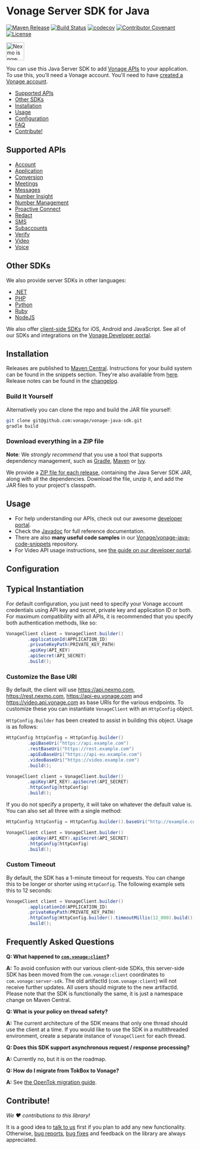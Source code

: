 # Vonage Server SDK for Java

[![Maven Release](https://maven-badges.herokuapp.com/maven-central/com.vonage/server-sdk/badge.svg)](https://maven-badges.herokuapp.com/maven-central/com.vonage/server-sdk)
[![Build Status](https://github.com/Vonage/vonage-java-sdk/actions/workflows/build.yml/badge.svg)](https://github.com/Vonage/vonage-java-sdk/actions/workflows/build.yml?query=workflow%3A"Build+Java+CI")
[![codecov](https://codecov.io/gh/vonage/vonage-java-sdk/branch/main/graph/badge.svg)](https://codecov.io/gh/vonage/vonage-java-sdk)
[![Contributor Covenant](https://img.shields.io/badge/Contributor%20Covenant-v2.0%20adopted-ff69b4.svg)](CODE_OF_CONDUCT.md)
[![License](https://img.shields.io/badge/License-Apache%202.0-blue.svg)](LICENSE.txt)

<img src="https://developer.nexmo.com/assets/images/Vonage_Nexmo.svg" height="48px" alt="Nexmo is now known as Vonage" />

You can use this Java Server SDK to add [Vonage APIs](https://developer.vonage.com/api) to your application. To use this, you'll
need a Vonage account. You'll need to have [created a Vonage account](https://dashboard.nexmo.com/sign-up?utm_source=DEV_REL&utm_medium=github&utm_campaign=java-client-library).

* [Supported APIs](#supported-apis)
* [Other SDKs](#other-sdks)
* [Installation](#installation)
* [Usage](#usage)
* [Configuration](#configuration)
* [FAQ](#frequently-asked-questions)
* [Contribute!](#contribute)

## Supported APIs

- [Account](https://developer.vonage.com/en/account/overview)
- [Application](https://developer.vonage.com/en/application/overview)
- [Conversion](https://developer.vonage.com/messaging/conversion-api/overview)
- [Meetings](https://developer.vonage.com/en/meetings/overview)
- [Messages](https://developer.vonage.com/en/messages/overview)
- [Number Insight](https://developer.vonage.com/en/number-insight/overview)
- [Number Management](https://developer.vonage.com/en/numbers/overview)
- [Proactive Connect](https://developer.vonage.com/en/proactive-connect/overview)
- [Redact](https://developer.vonage.com/en/redact/overview)
- [SMS](https://developer.vonage.com/en/sms/overview)
- [Subaccounts](https://developer.vonage.com/en/account/subaccounts/overview)
- [Verify](https://developer.vonage.com/en/verify/overview)
- [Video](https://developer.vonage.com/en/video/overview)
- [Voice](https://developer.vonage.com/en/voice/overview)

## Other SDKs

We also provide server SDKs in other languages:

- [.NET](https://github.com/Vonage/vonage-dotnet-sdk)
- [PHP](https://github.com/Vonage/vonage-php-sdk)
- [Python](https://github.com/Vonage/vonage-python-sdk)
- [Ruby](https://github.com/Vonage/vonage-ruby-sdk)
- [NodeJS](https://github.com/Vonage/vonage-node-sdk)

We also offer [client-side SDKs](https://developer.vonage.com/en/vonage-client-sdk/overview) for iOS, Android and JavaScript.
See all of our SDKs and integrations on the [Vonage Developer portal](https://developer.vonage.com/en/tools).

## Installation

Releases are published to [Maven Central](https://central.sonatype.com/artifact/com.vonage/server-sdk/8.1.0/snippets).
Instructions for your build system can be found in the snippets section.
They're also available from [here](https://mvnrepository.com/artifact/com.vonage/server-sdk/8.1.0).
Release notes can be found in the [changelog](CHANGELOG.md).

### Build It Yourself

Alternatively you can clone the repo and build the JAR file yourself:

```bash
git clone git@github.com:vonage/vonage-java-sdk.git
gradle build
```

### Download everything in a ZIP file

**Note**: We *strongly recommend* that you use a tool that supports dependency management,
such as [Gradle](https://gradle.org/), [Maven](https://maven.apache.org/) or [Ivy](http://ant.apache.org/ivy/).

We provide a [ZIP file for each release](https://github.com/Vonage/vonage-java-sdk/releases/),
containing the Java Server SDK JAR, along with all the dependencies. Download the file, unzip it, and add the JAR files
to your project's classpath.

## Usage

* For help understanding our APIs, check out our awesome [developer portal](https://developer.vonage.com/).
* Check the [Javadoc](https://www.javadoc.io/doc/com.vonage/server-sdk/latest/index.html) for full reference documentation.
* There are also **many useful code samples** in our [Vonage/vonage-java-code-snippets](https://github.com/Vonage/vonage-java-code-snippets) repository.
* For Video API usage instructions, see [the guide on our developer portal](https://developer.vonage.com/en/video/server-sdks/java).

## Configuration

## Typical Instantiation
For default configuration, you just need to specify your Vonage account credentials using API key and secret, private
key and application ID or both. For maximum compatibility with all APIs, it is recommended that you specify both
authentication methods, like so:

```java
VonageClient client = VonageClient.builder()
        .applicationId(APPLICATION_ID)
        .privateKeyPath(PRIVATE_KEY_PATH)
        .apiKey(API_KEY)
        .apiSecret(API_SECRET)
        .build();
```

### Customize the Base URI
By default, the client will use https://api.nexmo.com, https://rest.nexmo.com,  https://api-eu.vonage.com and https://video.api.vonage.com as base URIs for the various endpoints. To customize these you can instantiate `VonageClient` with an `HttpConfig` object.

`HttpConfig.Builder` has been created to assist in building this object. Usage is as follows:

```java
HttpConfig httpConfig = HttpConfig.builder()
        .apiBaseUri("https://api.example.com")
        .restBaseUri("https://rest.example.com")
        .apiEuBaseUri("https://api-eu.example.com")
        .videoBaseUri("https://video.example.com")
        .build();

VonageClient client = VonageClient.builder()
        .apiKey(API_KEY).apiSecret(API_SECRET)
        .httpConfig(httpConfig)
        .build();
```

If you do not specify a property, it will take on whatever the default value is. You can also set all three with a single method:

```java
HttpConfig httpConfig = HttpConfig.builder().baseUri("http://example.com").build();

VonageClient client = VonageClient.builder()
        .apiKey(API_KEY).apiSecret(API_SECRET)
        .httpConfig(httpConfig)
        .build();
```

### Custom Timeout

By default, the SDK has a 1-minute timeout for requests.
You can change this to be longer or shorter using `HttpConfig`. The following example sets this to 12 seconds:

```java
VonageClient client = VonageClient.builder()
        .applicationId(APPLICATION_ID)
        .privateKeyPath(PRIVATE_KEY_PATH)
        .httpConfig(HttpConfig.builder().timeoutMillis(12_000).build())
        .build();
```

## Frequently Asked Questions

**Q: What happened to [`com.vonage:client`](https://search.maven.org/artifact/com.vonage/client)?**

**A:** To avoid confusion with our various client-side SDKs, this server-side SDK has been moved from
the `com.vonage:client` coordinates to `com.vonage:server-sdk`. The old artifactId (`com.vonage:client`) will
not receive further updates. All users should migrate to the new artifactId. Please note that the SDK is functionally
the same, it is just a namespace change on Maven Central.

**Q: What is your policy on thread safety?**

**A:** The current architecture of the SDK means that only one thread should use the client at a time.
If you would like to use the SDK in a multithreaded environment, create a separate instance of
`VonageClient` for each thread.

**Q: Does this SDK support asynchronous request / response processing?**

**A:** Currently no, but it is on the roadmap.

**Q: How do I migrate from TokBox to Vonage?**

**A:** See [the OpenTok migration guide](src/main/java/com/vonage/client/video/OPENTOK_TO_VONAGE_MIGRATION.md).

## Contribute!

_We :heart: contributions to this library!_

It is a good idea to [talk to us](https://developer.vonage.com/community/slack)
first if you plan to add any new functionality.
Otherwise, [bug reports](https://github.com/Vonage/vonage-java-sdk/issues),
[bug fixes](https://github.com/Vonage/vonage-java-sdk/pulls) and feedback on the
library are always appreciated.
